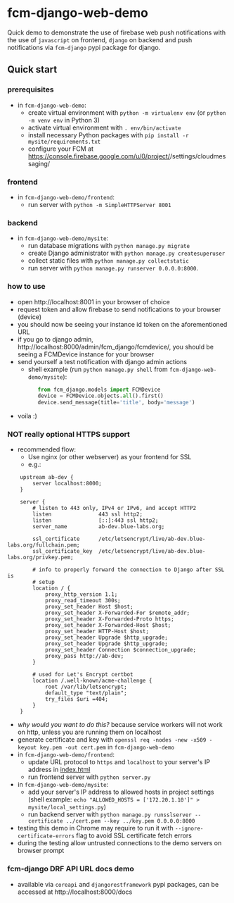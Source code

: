 # fcm-django-web-demo

Quick demo to demonstrate the use of firebase web push notifications with the use of `javascript` on frontend, `django` on backend and push notifications via `fcm-django` pypi package for django.

## Quick start

### prerequisites
- in `fcm-django-web-demo`:
  - create virtual environment with `python -m virtualenv env` (or `python -m venv env` in Python 3)
  - activate virtual environment with `. env/bin/activate`
  - install necessary Python packages with `pip install -r mysite/requirements.txt`
  - configure your FCM at https://console.firebase.google.com/u/0/project/<your project>/settings/cloudmessaging/

### frontend
- in `fcm-django-web-demo/frontend`:
  - run server with `python -m SimpleHTTPServer 8001`

### backend
- in `fcm-django-web-demo/mysite`:
  - run database migrations with `python manage.py migrate`
  - create Django administrator with `python manage.py createsuperuser`
  - collect static files with `python manage.py collectstatic`
  - run server with `python manage.py runserver 0.0.0.0:8000`.

### how to use
- open http://localhost:8001 in your browser of choice
- request token and allow firebase to send notifications to your browser (device)
- you should now be seeing your instance id token on the aforementioned URL
- if you go to django admin, http://localhost:8000/admin/fcm_django/fcmdevice/, you should be seeing a FCMDevice instance for your browser
- send yourself a test notification with django admin actions
  - shell example (run `python manage.py shell` from `fcm-django-web-demo/mysite`):
    ```python
	   from fcm_django.models import FCMDevice
	   device = FCMDevice.objects.all().first()
	   device.send_message(title='title', body='message')
    ```
- voila :)

### NOT really optional HTTPS support
- recommended flow:
  - Use nginx (or other webserver) as your frontend for SSL
  - e.g.:
```nginx
    upstream ab-dev {
        server localhost:8000;
    }

    server {
        # listen to 443 only, IPv4 or IPv6, and accept HTTP2
        listen               443 ssl http2;
        listen               [::]:443 ssl http2;
        server_name          ab-dev.blue-labs.org;

        ssl_certificate      /etc/letsencrypt/live/ab-dev.blue-labs.org/fullchain.pem;
        ssl_certificate_key  /etc/letsencrypt/live/ab-dev.blue-labs.org/privkey.pem;

        # info to properly forward the connection to Django after SSL is
        # setup
        location / {
            proxy_http_version 1.1;
            proxy_read_timeout 300s;
            proxy_set_header Host $host;
            proxy_set_header X-Forwarded-For $remote_addr;
            proxy_set_header X-Forwarded-Proto https;
            proxy_set_header X-Forwarded-Host $host;
            proxy_set_header HTTP-Host $host;
            proxy_set_header Upgrade $http_upgrade;
            proxy_set_header Upgrade $http_upgrade;
            proxy_set_header Connection $connection_upgrade;
            proxy_pass http://ab-dev;
        }

        # used for Let's Encrypt certbot
        location /.well-known/acme-challenge {
            root /var/lib/letsencrypt;
            default_type "text/plain";
            try_files $uri =404;
        }
    }
```

- *why would you want to do this?* because service workers will not work on http, unless you are running them on localhost
- generate certificate and key with `openssl req -nodes -new -x509 -keyout key.pem -out cert.pem` in `fcm-django-web-demo`
- in `fcm-django-web-demo/frontend`:
  - update URL protocol to `https` and `localhost` to your server's IP address in [index.html](https://github.com/xtrinch/fcm-django-web-demo/blob/b8d552830de2b5d82e2d3f787e98d160160c0844/frontend/index.html#L194)
  - run frontend server with `python server.py` 
- in `fcm-django-web-demo/mysite`:
  - add your server's IP address to allowed hosts in project settings (shell example: `echo "ALLOWED_HOSTS = ['172.20.1.10']" > mysite/local_settings.py`)
  - run backend server with `python manage.py runsslserver --certificate ../cert.pem --key ../key.pem 0.0.0.0:8000`
- testing this demo in Chrome may require to run it with `--ignore-certificate-errors` flag to avoid SSL certificate fetch errors
- during the testing allow untrusted connections to the demo servers on browser prompt

### fcm-django DRF API URL docs demo

- available via `coreapi` and `djangorestframework` pypi packages, can be accessed at http://localhost:8000/docs
